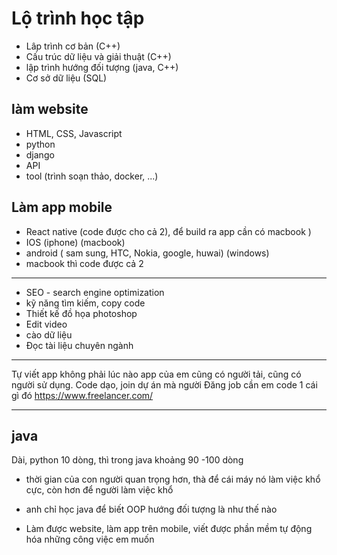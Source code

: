 # Lộ trình học tập 
- Lâp trình cơ bản (C++)
- Cấu trúc dữ liệu và giải thuật (C++)
- lập trình hướng đối tượng (java, C++)
- Cơ sở dữ liệu (SQL)

## làm website
- HTML, CSS, Javascript
- python
- django 
- API 
- tool (trình soạn thảo, docker, ...)

## Làm app mobile
- React native (code được cho cả 2), để build ra app cần có macbook )
- IOS (iphone) (macbook)
- android ( sam sung, HTC, Nokia, google, huwai) (windows)
- macbook thì code được cả 2

--------------------------------------
- SEO - search engine optimization
- kỹ năng tìm kiếm, copy code 
- Thiết kế đồ họa photoshop 
- Edit video 
- cào dữ liệu
- Đọc tài liệu chuyên ngành
--------------------------------------
Tự viết app không phải lúc nào app của em cũng có người tải, cũng có người sử dụng.
Code dạo, join dự án mà người
Đăng job cần em code 1 cái gì đó
https://www.freelancer.com/

--------------------------------------
## java 
Dài, python 10 dòng, thì trong java khoảng 90 -100 dòng
- thời gian của con người quan trọng hơn, thà để cái máy nó làm việc khổ cực, còn hơn để người làm việc khổ
- anh chỉ học java để biết OOP hướng đối tượng là như thế nào


- Làm được website, làm app trên mobile, viết được phần mềm tự động hóa những công việc em muốn

